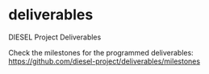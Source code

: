 # deliverables
DIESEL Project Deliverables

Check the milestones for the programmed deliverables: https://github.com/diesel-project/deliverables/milestones
